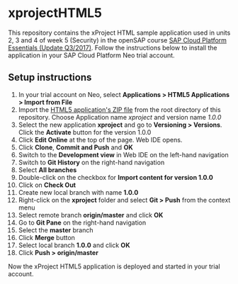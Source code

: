# xprojectHTML5

This repository contains the xProject HTML sample application used in units 2, 3 and 4 of week 5 (Security) in the openSAP course [SAP Cloud Platform Essentials (Update Q3/2017)](https://open.sap.com/courses/cp1-2).
Follow the instructions below to install the application in your SAP Cloud Platform Neo trial account.

## Setup instructions
1.	In your trial account on Neo, select **Applications > HTML5 Applications > Import from File**
2.	Import the [HTML5 application's ZIP file](https://github.com/raepple/xprojectHTML5/raw/master/xproject_HTML5.zip) from the root directory of this repository. Choose Application name *xproject* and version name *1.0.0*
3.	Select the new application **xproject** and go to **Versioning > Versions**. Click the **Activate** button for the version 1.0.0
4.	Click **Edit Online** at the top of the page. Web IDE opens.
5.	Click **Clone**, **Commit and Push** and **OK**
8.	Switch to the **Development view** in Web IDE on the left-hand navigation
9.	Switch to **Git History** on the right-hand navigation
10.	Select **All branches**
11.	Double-click on the checkbox for **Import content for version 1.0.0**
12.	Click on **Check Out**
13.	Create new local branch with name **1.0.0**
14.	Right-click on the **xproject** folder and select **Git > Push** from the context menu
15.	Select remote branch **origin/master** and click **OK**
16.	Go to **Git Pane** on the right-hand navigation 
17.	Select the **master** branch
18.	Click **Merge** button
19.	Select local branch **1.0.0** and click **OK**
20.	Click **Push > origin/master**

Now the xProject HTML5 application is deployed and started in your trial account.
